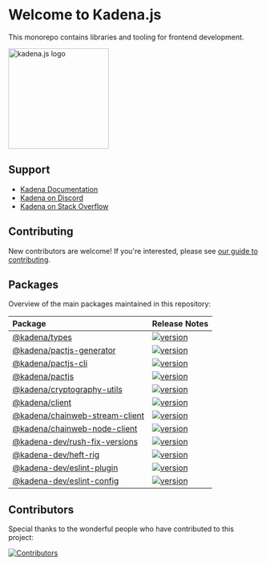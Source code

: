 # Welcome to Kadena.js

This monorepo contains libraries and tooling for frontend development.

<picture>
  <source srcset="./common/images/Kadena.JS_logo-white.png" media="(prefers-color-scheme: dark)"/>
  <img src="./common/images/Kadena.JS_logo-black.png" width="200" alt="kadena.js logo" />
</picture>

## Support

- [Kadena Documentation][1]
- [Kadena on Discord][2]
- [Kadena on Stack Overflow][3]

## Contributing

New contributors are welcome! If you're interested, please see [our guide to
contributing][4].

## Packages

Overview of the main packages maintained in this repository:

<!--packageTable start -->

| Package                              | Release Notes        |
| :----------------------------------- | :------------------- |
| [@kadena/types][5]                   | [![version][7]][6]   |
| [@kadena/pactjs-generator][8]        | [![version][10]][9]  |
| [@kadena/pactjs-cli][11]             | [![version][13]][12] |
| [@kadena/pactjs][14]                 | [![version][16]][15] |
| [@kadena/cryptography-utils][17]     | [![version][19]][18] |
| [@kadena/client][20]                 | [![version][22]][21] |
| [@kadena/chainweb-stream-client][23] | [![version][25]][24] |
| [@kadena/chainweb-node-client][26]   | [![version][28]][27] |
| [@kadena-dev/rush-fix-versions][29]  | [![version][31]][30] |
| [@kadena-dev/heft-rig][32]           | [![version][34]][33] |
| [@kadena-dev/eslint-plugin][35]      | [![version][37]][36] |
| [@kadena-dev/eslint-config][38]      | [![version][40]][39] |

<!--packageTable end -->

## Contributors

Special thanks to the wonderful people who have contributed to this project:

[![Contributors][42]][41]

[1]: https://docs.kadena.io
[2]: https://discord.io/kadena
[3]: https://stackoverflow.com/questions/tagged/kadena
[4]: ./CONTRIBUTING.md
[5]: https://github.com/kadena-community/kadena.js/tree/main/packages/libs/types
[6]: ./packages/libs/types/CHANGELOG.md
[7]: https://img.shields.io/npm/v/@kadena/types.svg
[8]:
  https://github.com/kadena-community/kadena.js/tree/main/packages/libs/pactjs-generator
[9]: ./packages/libs/pactjs-generator/CHANGELOG.md
[10]: https://img.shields.io/npm/v/@kadena/pactjs-generator.svg
[11]:
  https://github.com/kadena-community/kadena.js/tree/main/packages/tools/pactjs-cli
[12]: ./packages/tools/pactjs-cli/CHANGELOG.md
[13]: https://img.shields.io/npm/v/@kadena/pactjs-cli.svg
[14]:
  https://github.com/kadena-community/kadena.js/tree/main/packages/libs/pactjs
[15]: ./packages/libs/pactjs/CHANGELOG.md
[16]: https://img.shields.io/npm/v/@kadena/pactjs.svg
[17]:
  https://github.com/kadena-community/kadena.js/tree/main/packages/libs/cryptography-utils
[18]: ./packages/libs/cryptography-utils/CHANGELOG.md
[19]: https://img.shields.io/npm/v/@kadena/cryptography-utils.svg
[20]:
  https://github.com/kadena-community/kadena.js/tree/main/packages/libs/client
[21]: ./packages/libs/client/CHANGELOG.md
[22]: https://img.shields.io/npm/v/@kadena/client.svg
[23]:
  https://github.com/kadena-community/kadena.js/tree/main/packages/libs/chainweb-stream-client
[24]: ./packages/libs/chainweb-stream-client/CHANGELOG.md
[25]: https://img.shields.io/npm/v/@kadena/chainweb-stream-client.svg
[26]:
  https://github.com/kadena-community/kadena.js/tree/main/packages/libs/chainweb-node-client
[27]: ./packages/libs/chainweb-node-client/CHANGELOG.md
[28]: https://img.shields.io/npm/v/@kadena/chainweb-node-client.svg
[29]:
  https://github.com/kadena-community/kadena.js/tree/main/packages/tools/rush-fix-versions
[30]: ./packages/tools/rush-fix-versions/CHANGELOG.md
[31]: https://img.shields.io/npm/v/@kadena-dev/rush-fix-versions.svg
[32]:
  https://github.com/kadena-community/kadena.js/tree/main/packages/tools/heft-rig
[33]: ./packages/tools/heft-rig/CHANGELOG.md
[34]: https://img.shields.io/npm/v/@kadena-dev/heft-rig.svg
[35]:
  https://github.com/kadena-community/kadena.js/tree/main/packages/tools/eslint-plugin
[36]: ./packages/tools/eslint-plugin/CHANGELOG.md
[37]: https://img.shields.io/npm/v/@kadena-dev/eslint-plugin.svg
[38]:
  https://github.com/kadena-community/kadena.js/tree/main/packages/tools/eslint-config
[39]: ./packages/tools/eslint-config/CHANGELOG.md
[40]: https://img.shields.io/npm/v/@kadena-dev/eslint-config.svg
[41]: https://github.com/kadena-community/kadena.js/graphs/contributors
[42]: https://contrib.rocks/image?repo=kadena-community/kadena.js
